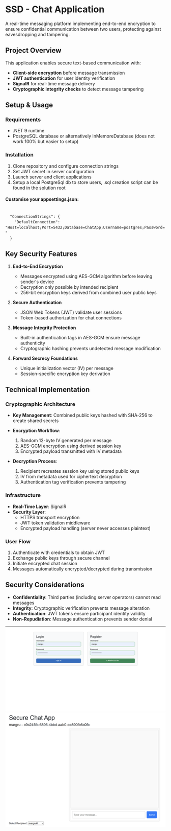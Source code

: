 # SSD - Chat Application

A real-time messaging platform implementing end-to-end encryption to ensure confidential communication between two users, protecting against eavesdropping and tampering.

## Project Overview
This application enables secure text-based communication with:
- **Client-side encryption** before message transmission
- **JWT authentication** for user identity verification
- **SignalR** for real-time message delivery
- **Cryptographic integrity checks** to detect message tampering

## Setup & Usage
### Requirements
- .NET 9 runtime
- PostgreSQL database or alternatively InMemoreDatabase (does not work 100% but easier to setup)

### Installation
1. Clone repository and configure connection strings
2. Set JWT secret in server configuration
3. Launch server and client applications
4. Setup a local PostgreSql db to store users, .sql creation script can be found in the solution root

#### Customise your appsettings.json:
<code>
  "ConnectionStrings": {
    "DefaultConnection": "Host=localhost;Port=5432;Database=ChatApp;Username=postgres;Password="
  }
</code>


## Key Security Features
1. **End-to-End Encryption**
    - Messages encrypted using AES-GCM algorithm before leaving sender's device
    - Decryption only possible by intended recipient
    - 256-bit encryption keys derived from combined user public keys

2. **Secure Authentication**
    - JSON Web Tokens (JWT) validate user sessions
    - Token-based authorization for chat connections

3. **Message Integrity Protection**
    - Built-in authentication tags in AES-GCM ensure message authenticity
    - Cryptographic hashing prevents undetected message modification

4. **Forward Secrecy Foundations**
    - Unique initialization vector (IV) per message
    - Session-specific encryption key derivation

## Technical Implementation
### Cryptographic Architecture
- **Key Management**: Combined public keys hashed with SHA-256 to create shared secrets
- **Encryption Workflow**:
    1. Random 12-byte IV generated per message
    2. AES-GCM encryption using derived session key
    3. Encrypted payload transmitted with IV metadata

- **Decryption Process**:
    1. Recipient recreates session key using stored public keys
    2. IV from metadata used for ciphertext decryption
    3. Authentication tag verification prevents tampering

### Infrastructure
- **Real-Time Layer**: SignalR
- **Security Layer**:
    - HTTPS transport encryption
    - JWT token validation middleware
    - Encrypted payload handling (server never accesses plaintext)

### User Flow
1. Authenticate with credentials to obtain JWT
2. Exchange public keys through secure channel
3. Initiate encrypted chat session
4. Messages automatically encrypted/decrypted during transmission

## Security Considerations
- **Confidentiality**: Third parties (including server operators) cannot read messages
- **Integrity**: Cryptographic verification prevents message alteration
- **Authentication**: JWT tokens ensure participant identity validity
- **Non-Repudiation**: Message authentication prevents sender denial

![Logo](images/login.png)
![Logo](images/app.png)
